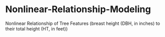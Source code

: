 # Nonlinear-Relationship-Modeling
Nonlinear Relationship of Tree Features (breast height (DBH, in inches) to their total height (HT, in feet))
